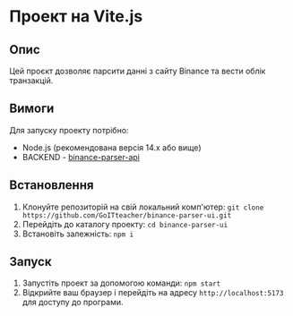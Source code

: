 # Проект на Vite.js

## Опис

Цей проєкт дозволяє парсити данні з сайту Binance та вести облік транзакцій.

## Вимоги

Для запуску проекту потрібно:

- Node.js (рекомендована версія 14.x або вище)
- BACKEND - [binance-parser-api](https://github.com/GoITteacher/binance-parser-api)

## Встановлення

1. Клонуйте репозиторій на свій локальний комп'ютер:
   `git clone https://github.com/GoITteacher/binance-parser-ui.git`
1. Перейдіть до каталогу проекту:
   `cd binance-parser-ui`
1. Встановіть залежність:
   `npm i`

## Запуск

1. Запустіть проект за допомогою команди:
   `npm start`
1. Відкрийте ваш браузер і перейдіть на адресу `http://localhost:5173` для доступу до програми.
